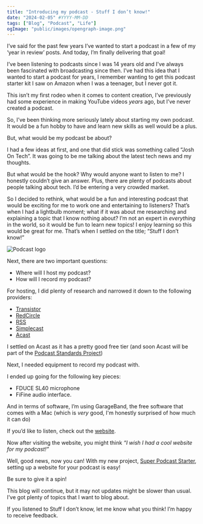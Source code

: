 ```yaml
---
title: "Introducing my podcast - Stuff I don’t know!"
date: "2024-02-05" #YYYY-MM-DD
tags: ["Blog", "Podcast", "Life"]
ogImage: "public/images/opengraph-image.png"
---
```


I’ve said for the past few years I’ve wanted to start a podcast in a few of my ‘year in review’ posts. And today, I’m finally delivering that goal!

I’ve been listening to podcasts since I was 14 years old and I’ve always been fascinated with broadcasting since then. I’ve had this idea that I wanted to start a podcast for years, I remember wanting to get this podcast starter kit I saw on Amazon when I was a teenager, but I never got it.

This isn’t my first rodeo when it comes to content creation, I’ve previously had some experience in making YouTube videos *years* ago, but I’ve never created a podcast.

So, I’ve been thinking more seriously lately about starting my own podcast. It would be a fun hobby to have and learn new skills as well would be a plus.

But, what would be my podcast be about?

I had a few ideas at first, and one that did stick was something called “Josh On Tech”. It was going to be me talking about the latest tech news and my thoughts.

But what would be the hook? Why would anyone want to listen to me? I honestly couldn’t give an answer. Plus, there are plenty of podcasts about people talking about tech. I’d be entering a very crowded market.

So I decided to rethink, what would be a fun and interesting podcast that would be exciting for me to work one and entertaining to listeners? That’s when I had a lightbulb moment; what if it was about me researching and explaining a topic that I know nothing about? I’m not an expert in *everything* in the world, so it would be fun to learn new topics! I enjoy learning so this would be great for me. That’s when I settled on the title; “Stuff I don’t know!”

![Podcast logo](https://i.imgur.com/wUrI5Zz.png)

Next, there are two important questions:

- Where will I host my podcast?
- How will I record my podcast?

For hosting, I did plenty of research and narrowed it down to the following providers:

- [Transistor](https://transistor.fm/)
- [RedCircle](https://redcircle.com/)
- [RSS](https://rss.com/)
- [Simplecast](https://www.simplecast.com/)
- [Acast](https://www.acast.com/)

I settled on Acast as it has a pretty good free tier (and soon Acast will be part of the [Podcast Standards Project](https://podstandards.org/))

Next, I needed equipment to record my podcast with.

I ended up going for the following key pieces:

- FDUCE SL40 microphone
- FiFine audio interface.

And in terms of software, I’m using GarageBand, the free software that comes with a Mac (which is *very* good, I'm honestly surprised of how much it can do)

If you’d like to listen, check out the [website](https://stuff-i-dont-know.vercel.app/).

Now after visiting the website, you might think *“I wish I had a cool website for my podcast!”*

Well, good news, now you can! With my new project, [Super Podcast Starter](https://github.com/JB-26/super-podcast-starter), setting up a website for your podcast is easy!

Be sure to give it a spin!

This blog will continue, but it may not updates might be slower than usual. I’ve got plenty of topics that I want to blog about.

If you listened to Stuff I don’t know, let me know what you think! I’m happy to receive feedback.